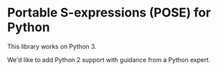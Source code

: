 # Portable S-expressions (POSE) for Python

This library works on Python 3.

We'd like to add Python 2 support with guidance from a Python expert.
